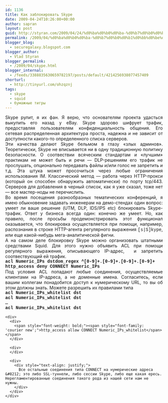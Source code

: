 ```yaml
---
id: 1136
title: Как заблокировать Skype
date: 2009-04-24T10:26:00+00:00
author: sapran
layout: post
guid: http://styran.com/2009/04/24/%d0%ba%d0%b0%d0%ba-%d0%b7%d0%b0%d0%b1%d0%bb%d0%be%d0%ba%d0%b8%d1%80%d0%be%d0%b2%d0%b0%d1%82%d1%8c-skype/
permalink: /2009/04/%d0%ba%d0%b0%d0%ba-%d0%b7%d0%b0%d0%b1%d0%bb%d0%be%d0%ba%d0%b8%d1%80%d0%be%d0%b2%d0%b0%d1%82%d1%8c-skype/
blogger_blog:
  - securegalaxy.blogspot.com
blogger_author:
  - Vlad Styran
blogger_permalink:
  - /2009/04/skype.html
blogger_internal:
  - /feeds/3388835630659782197/posts/default/4214256938077457409
shorturl:
  - http://tinyurl.com/ohzqznj
tags:
  - skype
  - squid
  - бумажные тигры
---
```

<div style="text-align: justify;">
  Skype рулит, я их фан. Я верю, что основателям проекта удасться выкупить его назад у eBay.&nbsp;Skype&nbsp;здорово шифрует трафик, предоставляя пользователям конфиденциальность общения. Его сетевая распределенная архитектура проста, надежна и не зависит от доступности какого-то определенного списка серверов.
</div>

<div>
</div>

<div>
  <div style="text-align: justify;">
    Эти качества делают Skype бельмом в глазу &#171;злых админов&#187;. Теоретически, Skype не вписывается ни в одну традиционную политику безопасности. О соотвествии всяческим стандартам и &#171;лучшим&#187; практикам не может быть и речи &#8212; DLP-решениям его трафик не прослушать, опционально передавать файлы и/или голос не запретить и т.д.&nbsp;Эта штука может просочиться через любые ограничения использования IM. Классический метод &#8212; работа через HTTP-прокси (который он способен обнаружить автоматически) по порту tcp/443. Серверов для добавления в черный список, как я уже сказал,&nbsp;тоже нет &#8212; все мастер-ноды не перечислить.
  </div>
</div>

<div>
</div>

<div>
  <div style="text-align: justify;">
    Во время посещения разнообразных тематических конференций, я имею обыкновение задавать инженерам на демо-стендах один вопрос: умеет ли ваше решение (UTM, DLP, IDS/IPS etc) блокировать&nbsp;Skype-трафик. Ответ у бизнеса всегда один: конечно же умеет. Но, как правило, после просьбы продемонстрировать этот функционал оказывается, что блокировка осуществляется при помощи, например, распознания в строке HTTP-агента регулярного выражения <span style="font-family: 'courier new';">[s|S]kype</span>, или еще какой-нибудь мега-аналитической фигни.
  </div>
</div>

<div>
</div>

<div>
  <div style="text-align: justify;">
    А на самом деле блокировку&nbsp;Skype можно организовать штатными средствами Squid. Для этого нужно объявить ACL при помощи регулярного выражения, описывающего IP-адрес, &nbsp;и&nbsp;запретить соотвествующий ей трафик.
  </div>
</div>

<div>
  <div>
  </div>
  
  <div>
    <span style="font-weight: bold;"><span style="font-family: 'courier new';">acl Numeric_IPs dstdom_regex ^[0-9]+.[0-9]+.[0-9]+.[0-9]+</span></span>
  </div>
  
  <div>
    <span style="font-weight: bold;"><span style="font-family: 'courier new';">http_access deny CONNECT Numeric_IPs</span></span>
  </div>
</div>

<div>
  <div>
  </div>
  
  <div>
    <div style="text-align: justify;">
      Под условия ACL попадают любые соединения, осуществляемые клиентами на IP-адреса, а не доменные имена. Согласитесь, если вашим коллегам понадобится доступ к нумерическому URL, то вы об этом должны знать. Можете разрешить их правилами типа
    </div>
  </div>
  
  <div>
  </div>
  
  <div>
    <div>
      <span style="font-weight: bold;"><span style="font-family: 'courier new';">acl Numeric_IPs_whitelist dst <ip 1="" address=""><ip_address></ip_address></ip></span></span><br /><span style="font-weight: bold;"><span style="font-family: 'courier new';">acl Numeric_IPs_whitelist dst <ip 2="" address=""></ip></span></span><br /><span style="font-family: 'courier new';"><b>&#8230;</b></span><br /><span style="font-weight: bold;"><span style="font-family: 'courier new';">acl Numeric_IPs_whitelist dst <ip address="" n=""></ip></span></span>
    </div>
    
    <div>
      <div>
        <span style="font-weight: bold;"><span style="font-family: 'courier new';">http_access allow CONNECT Numeric_IPs_whitelist</span></span>
      </div>
      
      <div>
      </div>
      
      <div>
        <div style="text-align: justify;">
          Все остальные соединения типа CONNECT на нумерические адреса &#8212; это либо SSL-туннели, либо сессии Skype, либо еще какая ересь. Нерегламентированные соединения такого рода из нашей сети нам не нужны.
        </div>
      </div>
    </div>
  </div>
</div>

<div class="addtoany_share_save_container addtoany_content_bottom">
  <div class="a2a_kit a2a_kit_size_32 addtoany_list a2a_target" id="wpa2a_5">
    <a class="a2a_button_facebook" href="http://www.addtoany.com/add_to/facebook?linkurl=https%3A%2F%2Fblog.styran.com%2F2009%2F04%2F%25d0%25ba%25d0%25b0%25d0%25ba-%25d0%25b7%25d0%25b0%25d0%25b1%25d0%25bb%25d0%25be%25d0%25ba%25d0%25b8%25d1%2580%25d0%25be%25d0%25b2%25d0%25b0%25d1%2582%25d1%258c-skype%2F&linkname=%D0%9A%D0%B0%D0%BA%20%D0%B7%D0%B0%D0%B1%D0%BB%D0%BE%D0%BA%D0%B8%D1%80%D0%BE%D0%B2%D0%B0%D1%82%D1%8C%20Skype" title="Facebook" rel="nofollow" target="_blank"></a><a class="a2a_button_twitter" href="http://www.addtoany.com/add_to/twitter?linkurl=https%3A%2F%2Fblog.styran.com%2F2009%2F04%2F%25d0%25ba%25d0%25b0%25d0%25ba-%25d0%25b7%25d0%25b0%25d0%25b1%25d0%25bb%25d0%25be%25d0%25ba%25d0%25b8%25d1%2580%25d0%25be%25d0%25b2%25d0%25b0%25d1%2582%25d1%258c-skype%2F&linkname=%D0%9A%D0%B0%D0%BA%20%D0%B7%D0%B0%D0%B1%D0%BB%D0%BE%D0%BA%D0%B8%D1%80%D0%BE%D0%B2%D0%B0%D1%82%D1%8C%20Skype" title="Twitter" rel="nofollow" target="_blank"></a><a class="a2a_button_google_plus" href="http://www.addtoany.com/add_to/google_plus?linkurl=https%3A%2F%2Fblog.styran.com%2F2009%2F04%2F%25d0%25ba%25d0%25b0%25d0%25ba-%25d0%25b7%25d0%25b0%25d0%25b1%25d0%25bb%25d0%25be%25d0%25ba%25d0%25b8%25d1%2580%25d0%25be%25d0%25b2%25d0%25b0%25d1%2582%25d1%258c-skype%2F&linkname=%D0%9A%D0%B0%D0%BA%20%D0%B7%D0%B0%D0%B1%D0%BB%D0%BE%D0%BA%D0%B8%D1%80%D0%BE%D0%B2%D0%B0%D1%82%D1%8C%20Skype" title="Google+" rel="nofollow" target="_blank"></a><a class="a2a_button_linkedin" href="http://www.addtoany.com/add_to/linkedin?linkurl=https%3A%2F%2Fblog.styran.com%2F2009%2F04%2F%25d0%25ba%25d0%25b0%25d0%25ba-%25d0%25b7%25d0%25b0%25d0%25b1%25d0%25bb%25d0%25be%25d0%25ba%25d0%25b8%25d1%2580%25d0%25be%25d0%25b2%25d0%25b0%25d1%2582%25d1%258c-skype%2F&linkname=%D0%9A%D0%B0%D0%BA%20%D0%B7%D0%B0%D0%B1%D0%BB%D0%BE%D0%BA%D0%B8%D1%80%D0%BE%D0%B2%D0%B0%D1%82%D1%8C%20Skype" title="LinkedIn" rel="nofollow" target="_blank"></a><a class="a2a_dd addtoany_share_save" href="https://www.addtoany.com/share"></a>
  </div>
</div>